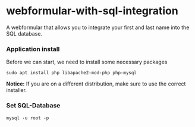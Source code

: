 # webformular-with-sql-integration
A webformular that allows you to integrate your first and last name into the SQL database.


### Application install
Before we can start, we need to install some necessary packages
```
sudo apt install php libapache2-mod-php php-mysql
```
**Notice:** If you are on a different distribution, make sure to use the correct installer.

### Set SQL-Database
``
mysql -u root -p
``
